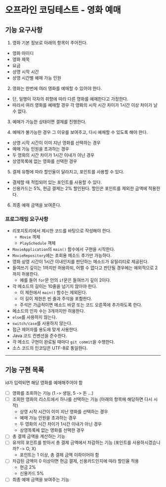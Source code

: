 # 오프라인 코딩테스트 - 영화 예매

## 기능 요구사항

1. 영화 기본 정보로 아래의 항목이 주어진다.
  * 영화 아이디
  * 영화 제목
  * 요금
  * 상영 시작 시간
  * 상영 시간별 예매 가능 인원

2. 영화는 한번에 여러 영화를 예매할 수 있어야 한다.
  * 단, 일행이 각자의 취향에 따라 다른 영화를 예매한다고 가정한다.
  * 따라서 여러 영화를 예매할 경우 각 영화의 시작 시간 차이가 1시간 이상 차이가 날 수 없다.

3. 예매가 가능한 상태이면 결제를 진행한다.

4. 예매가 불가능한 경우 그 이유를 보여주고, 다시 예매할 수 있도록 해야 한다.  
  * 상영 시작 시간이 이미 지난 영화를 선택하는 경우
  * 예매 가능 인원을 초과하는 경우
  * 두 영화의 시간 차이가 1시간 이내가 아닌 경우
  * 상영목록에 없는 영화를 선택한 경우

5. 결제 유형에 따라 할인율이 달라지고, 포인트를 사용할 수 있다.
  * 결제할 때 적립되어 있는 포인트를 사용할 수 있다.
  * 신용카드는 5%, 현금 결제는 2% 할인된다. 할인은 포인트를 제외한 금액에 적용한다.

6. 최종 예매 금액을 보여준다.

### 프로그래밍 요구사항
* 리포지토리에서 제시한 코드를 바탕으로 작성해야 한다.
    * `Movie` 객체
    * `PlaySchedule` 객체
* `MovieApplication`의 `main()` 함수에서 구현을 시작한다.
* `MovieRepository`에는 조회용 메소드 추가만 가능하다.
* 영화 상영 시간이 1시간 이내인지를 판단하는 메소드가 유틸리티로 제공된다.
* 들여쓰기 깊이는 1까지만 허용하되, 어쩔 수 없다고 판단될 경우에는 예외적으로 2까지 허용한다.
    * 예를 들어 `for`문 안의 `if`문은 들여쓰기 깊이 2이다.
* 각 메소드의 길이는 10줄을 넘기지 않아야 한다.
    * 이 제한에서 `main()` 함수는 제외된다.
    * 이 길이 제한은 빈 줄과 주석을 포함한다.
    * 주석은 가급적이면 메소드 바깥 또는 코드 오른쪽에 추가하도록 한다.
* 메소드의 인자 수는 3개까지만 허용한다.
* `else`를 사용하지 않는다.
* `switch/case`를 사용하지 않는다.
* 접근 제어자를 용도에 맞게 사용한다.
* Java 코드 컨벤션을 준수한다.
* 각 메소드 구현이 완료될 때마다 `git commit`을 수행한다.
* 소스 코드의 인코딩은 UTF-8로 통일한다.

-----

## 기능 구현 목록
id가 입력되면 해당 영화를 예매해주어야 함

- [ ] 영화를 조회하는 기능 (1 -> 생일, 5 -> 돈 ...)
- [ ] 조회한 영화의 리스트에서 하나를 선택하는 기능 (아래의 항목에 해당하면 다시 시작)
  * 상영 시작 시간이 이미 지난 영화를 선택하는 경우
  * 예매 가능 인원을 초과하는 경우
  * 두 영화의 시간 차이가 1시간 이내가 아닌 경우
  * 상영목록에 없는 영화를 선택한 경우
- [ ] 총 결제 금액을 계산하는 기능
- [ ] 유저의 포인트를 받아서 총 결제 금액에서 차감하는 기능 (포인트를 사용하시겠습니까? -> O, X)
  * 포인트는 1 이상, 총 결제 금액 이하이어야 함
- [ ] 차감된 금액이 0 이상이면 현금 결제, 신용카드인지에 따라 할인율 적용
  * 현금 2%
  * 신용카드 5%
- [ ] 최종 예매 금액을 보여주는 기능